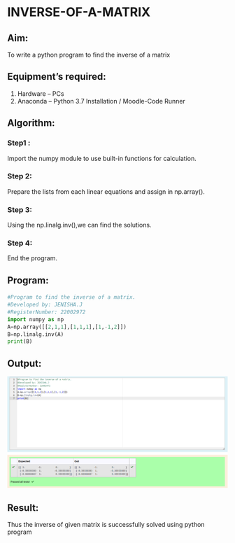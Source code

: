 # INVERSE-OF-A-MATRIX
## Aim:
To write a python program to find the inverse of a matrix
## Equipment’s required:
1. 	Hardware – PCs
2. 	Anaconda – Python 3.7 Installation / Moodle-Code Runner
## Algorithm:
### Step1 : 
Import the numpy module to use built-in functions for calculation.
### Step 2: 
Prepare the lists from each linear equations and assign in np.array().
### Step 3: 
Using the np.linalg.inv(),we can find the solutions.
### Step 4: 
End the program.

## Program:
```python
#Program to find the inverse of a matrix.
#Developed by: JENISHA.J
#RegisterNumber: 22002972
import numpy as np
A=np.array([[2,1,1],[1,1,1],[1,-1,2]])
B=np.linalg.inv(A)
print(B)
```
## Output:
![MODEL](inverseofmatrix.png)
## Result:
Thus the inverse of given matrix is successfully solved using python program


